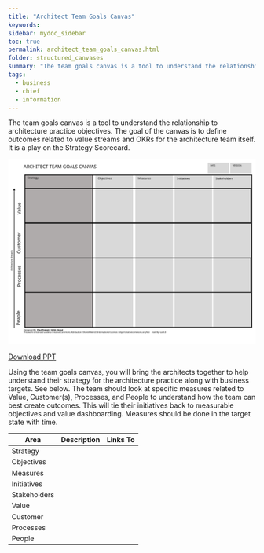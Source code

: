 ```yaml
---
title: "Architect Team Goals Canvas"
keywords: 
sidebar: mydoc_sidebar
toc: true
permalink: architect_team_goals_canvas.html
folder: structured_canvases
summary: "The team goals canvas is a tool to understand the relationship to architecture practice objectives. "
tags: 
  - business
  - chief
  - information
---
```


The team goals canvas is a tool to understand the relationship to architecture practice objectives. The goal of the canvas is to define outcomes related to value streams and OKRs for the architecture team itself. It is a play on the Strategy Scorecard. 

![image001](media/architect_team_goals_canvas001.svg)

[Download PPT](media/ppt/architect_team_goals_canvas.ppt)

Using the team goals canvas, you will bring the architects together to help understand their strategy for the architecture practice along with business targets. See below. The team should look at specific measures related to Value, Customer(s), Processes, and People to understand how the team can best create outcomes. This will tie their initiatives back to measurable objectives and value dashboarding. Measures should be done in the target state with time. 

| Area         | Description | Links To |
| ------------ | ----------- | -------- |
| Strategy     |             |          |
| Objectives   |             |          |
| Measures     |             |          |
| Initiatives  |             |          |
| Stakeholders |             |          |
| Value        |             |          |
| Customer     |             |          |
| Processes    |             |          |
| People       |             |          |